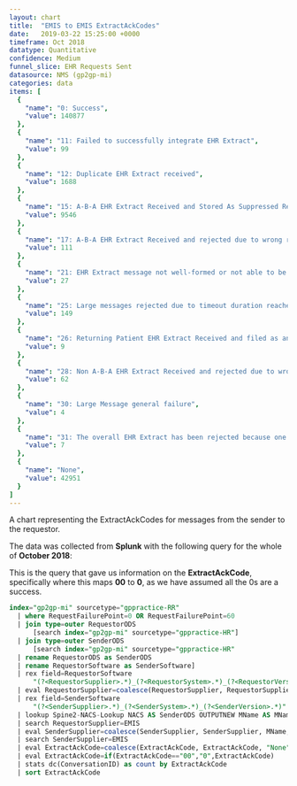 ```yaml
---
layout: chart
title:  "EMIS to EMIS ExtractAckCodes"
date:   2019-03-22 15:25:00 +0000
timeframe: Oct 2018
datatype: Quantitative
confidence: Medium
funnel_slice: EHR Requests Sent
datasource: NMS (gp2gp-mi)
categories: data
items: [
  {
    "name": "0: Success",
    "value": 140877
  },
  {
    "name": "11: Failed to successfully integrate EHR Extract",
    "value": 99
  },
  {
    "name": "12: Duplicate EHR Extract received",
    "value": 1688
  },
  {
    "name": "15: A-B-A EHR Extract Received and Stored As Suppressed Record",
    "value": 9546
  },
  {
    "name": "17: A-B-A EHR Extract Received and rejected due to wrong record or wrong patient",
    "value": 111
  },
  {
    "name": "21: EHR Extract message not well-formed or not able to be processed",
    "value": 27
  },
  {
    "name": "25: Large messages rejected due to timeout duration reached of overall transfer",
    "value": 149
  },
  {
    "name": "26: Returning Patient EHR Extract Received and filed as an attachment",
    "value": 9
  },
  {
    "name": "28: Non A-B-A EHR Extract Received and rejected due to wrong record or wrong patient",
    "value": 62
  },
  {
    "name": "30: Large Message general failure",
    "value": 4
  },
  {
    "name": "31: The overall EHR Extract has been rejected because one or more attachments via Large Messages were not received",
    "value": 7
  },
  {
    "name": "None",
    "value": 42951
  }
]
---
```

A chart representing the ExtractAckCodes for messages from the sender to the requestor.

The data was collected from **Splunk** with the following query for the whole of **October 2018**:

This is the query that gave us information on the **ExtractAckCode**, specifically where this maps **00** to **0**, as we have assumed all the 0s are a success.
```sql
index="gp2gp-mi" sourcetype="gppractice-RR"     
  | where RequestFailurePoint=0 OR RequestFailurePoint=60      
  | join type=outer RequestorODS
      [search index="gp2gp-mi" sourcetype="gppractice-HR"]      
  | join type=outer SenderODS          
      [search index="gp2gp-mi" sourcetype="gppractice-HR"            
  | rename RequestorODS as SenderODS            
  | rename RequestorSoftware as SenderSoftware]     
  | rex field=RequestorSoftware        
      "(?<RequestorSupplier>.*)_(?<RequestorSystem>.*)_(?<RequestorVersion>.*)"     
  | eval RequestorSupplier=coalesce(RequestorSupplier, RequestorSupplier, "Unknown")     
  | rex field=SenderSoftware        
      "(?<SenderSupplier>.*)_(?<SenderSystem>.*)_(?<SenderVersion>.*)"     
  | lookup Spine2-NACS-Lookup NACS AS SenderODS OUTPUTNEW MName AS MName     
  | search RequestorSupplier=EMIS 
  | eval SenderSupplier=coalesce(SenderSupplier, SenderSupplier, MName, MName, "Unknown")     
  | search SenderSupplier=EMIS 
  | eval ExtractAckCode=coalesce(ExtractAckCode, ExtractAckCode, "None")
  | eval ExtractAckCode=if(ExtractAckCode=="00","0",ExtractAckCode)
  | stats dc(ConversationID) as count by ExtractAckCode 
  | sort ExtractAckCode
```
